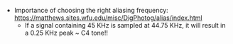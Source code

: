 - Importance of choosing the right aliasing frequency: https://matthews.sites.wfu.edu/misc/DigPhotog/alias/index.html
	- If a signal containing 45 KHz is sampled at 44.75 KHz, it will result in a 0.25 KHz peak ~ C4 tone!!

